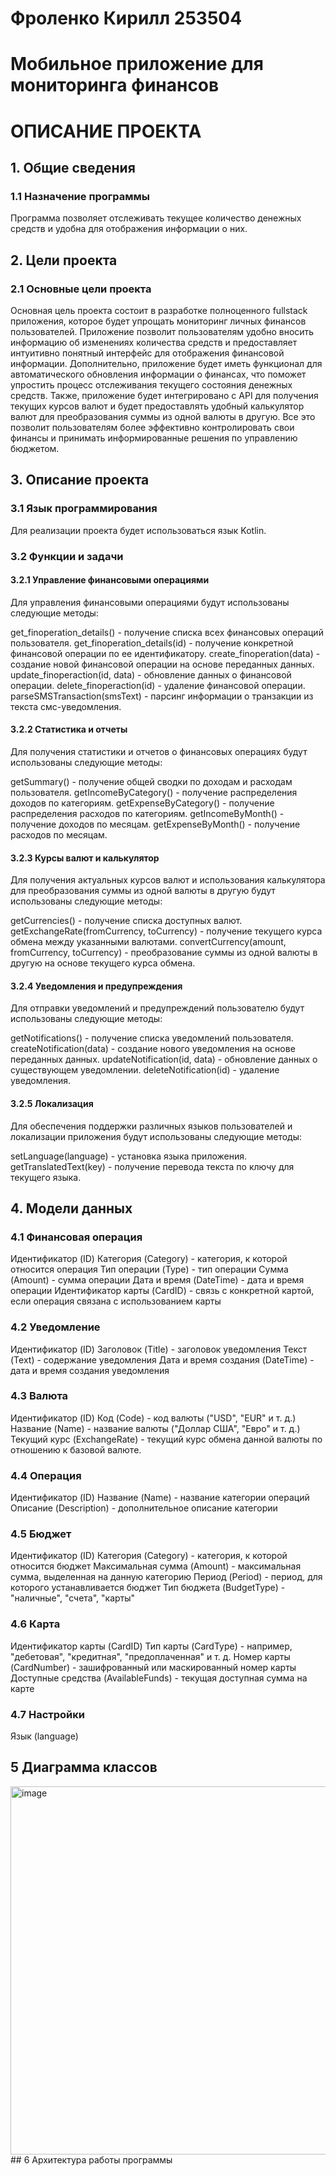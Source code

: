 # Фроленко Кирилл 253504
# Мобильное приложение для мониторинга финансов
# ОПИСАНИЕ ПРОЕКТА
## 1. Общие сведения
### 1.1 Назначение программы
Программа позволяет отслеживать текущее количество денежных средств и удобна для отображения информации о них.
## 2. Цели проекта
### 2.1 Основные цели проекта
Основная цель проекта состоит в разработке полноценного fullstack приложения, которое будет упрощать мониторинг личных финансов пользователей. Приложение позволит пользователям удобно вносить информацию об изменениях количества средств и предоставляет интуитивно понятный интерфейс для отображения финансовой информации. Дополнительно, приложение будет иметь функционал для автоматического обновления информации о финансах, что поможет упростить процесс отслеживания текущего состояния денежных средств. Также, приложение будет интегрировано с API для получения текущих курсов валют и будет предоставлять удобный калькулятор валют для преобразования суммы из одной валюты в другую. Все это позволит пользователям более эффективно контролировать свои финансы и принимать информированные решения по управлению бюджетом.
## 3. Описание проекта
### 3.1 Язык программирования
Для реализации проекта будет использоваться язык Kotlin.
### 3.2 Функции и задачи
#### 3.2.1 Управление финансовыми операциями
Для управления финансовыми операциями будут использованы следующие методы:

get_finoperation_details() - получение списка всех финансовых операций пользователя.
get_finoperation_details(id) - получение конкретной финансовой операции по ее идентификатору.
create_finoperation(data) - создание новой финансовой операции на основе переданных данных.
update_finoperaction(id, data) - обновление данных о финансовой операции.
delete_finoperaction(id) - удаление финансовой операции.
parseSMSTransaction(smsText) - парсинг информации о транзакции из текста смс-уведомления.
#### 3.2.2 Статистика и отчеты
Для получения статистики и отчетов о финансовых операциях будут использованы следующие методы:

getSummary() - получение общей сводки по доходам и расходам пользователя.
getIncomeByCategory() - получение распределения доходов по категориям.
getExpenseByCategory() - получение распределения расходов по категориям.
getIncomeByMonth() - получение доходов по месяцам.
getExpenseByMonth() - получение расходов по месяцам.
#### 3.2.3 Курсы валют и калькулятор
Для получения актуальных курсов валют и использования калькулятора для преобразования суммы из одной валюты в другую будут использованы следующие методы:

getCurrencies() - получение списка доступных валют.
getExchangeRate(fromCurrency, toCurrency) - получение текущего курса обмена между указанными валютами.
convertCurrency(amount, fromCurrency, toCurrency) - преобразование суммы из одной валюты в другую на основе текущего курса обмена.
#### 3.2.4 Уведомления и предупреждения
Для отправки уведомлений и предупреждений пользователю будут использованы следующие методы:

getNotifications() - получение списка уведомлений пользователя.
createNotification(data) - создание нового уведомления на основе переданных данных.
updateNotification(id, data) - обновление данных о существующем уведомлении.
deleteNotification(id) - удаление уведомления.
#### 3.2.5 Локализация 
Для обеспечения поддержки различных языков пользователей и локализации приложения будут использованы следующие методы:

setLanguage(language) - установка языка приложения.
getTranslatedText(key) - получение перевода текста по ключу для текущего языка.
## 4. Модели данных
### 4.1 Финансовая операция
Идентификатор (ID)
Категория (Category) - категория, к которой относится операция
Тип операции (Type) - тип операции
Сумма (Amount) - сумма операции
Дата и время (DateTime) - дата и время операции
Идентификатор карты (CardID) - связь с конкретной картой, если операция связана с использованием карты
### 4.2 Уведомление
Идентификатор (ID)
Заголовок (Title) - заголовок уведомления
Текст (Text) - содержание уведомления
Дата и время создания (DateTime) - дата и время создания уведомления
### 4.3 Валюта
Идентификатор (ID)
Код (Code) - код валюты ("USD", "EUR" и т. д.)
Название (Name) - название валюты ("Доллар США", "Евро" и т. д.)
Текущий курс (ExchangeRate) - текущий курс обмена данной валюты по отношению к базовой валюте.
### 4.4 Операция
Идентификатор (ID)
Название (Name) - название категории операций
Описание (Description) - дополнительное описание категории
### 4.5 Бюджет
Идентификатор (ID)
Категория (Category) - категория, к которой относится бюджет
Максимальная сумма (Amount) - максимальная сумма, выделенная на данную категорию
Период (Period) - период, для которого устанавливается бюджет
Тип бюджета (BudgetType) - "наличные", "счета", "карты"
### 4.6 Карта
Идентификатор карты (CardID)
Тип карты (CardType) - например, "дебетовая", "кредитная", "предоплаченная" и т. д.
Номер карты (CardNumber) - зашифрованный или маскированный номер карты
Доступные средства (AvailableFunds) - текущая доступная сумма на карте
### 4.7 Настройки
Язык (language)
## 5 Диаграмма классов
<img width="589" alt="image" src="https://github.com/JankerPlay/OOP/assets/57415393/6a757dec-25aa-4b89-be0d-391d6e28f983">
## 6 Архитектура работы программы

